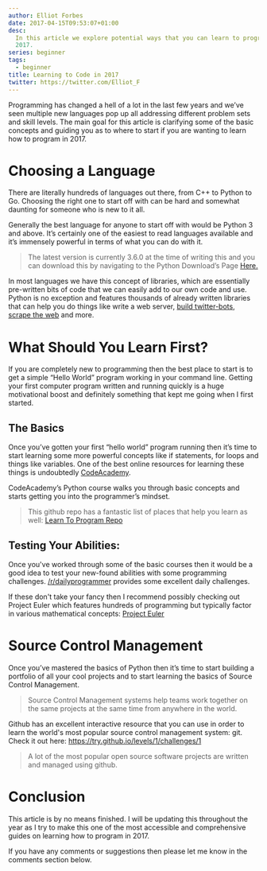 ```yaml
---
author: Elliot Forbes
date: 2017-04-15T09:53:07+01:00
desc:
  In this article we explore potential ways that you can learn to program in
  2017.
series: beginner
tags:
  - beginner
title: Learning to Code in 2017
twitter: https://twitter.com/Elliot_F
---
```


Programming has changed a hell of a lot in the last few years and we’ve seen
multiple new languages pop up all addressing different problem sets and skill
levels. The main goal for this article is clarifying some of the basic concepts
and guiding you as to where to start if you are wanting to learn how to program
in 2017.

# Choosing a Language

There are literally hundreds of languages out there, from C++ to Python to Go.
Choosing the right one to start off with can be hard and somewhat daunting for
someone who is new to it all.

Generally the best language for anyone to start off with would be Python 3 and
above. It’s certainly one of the easiest to read languages available and it’s
immensely powerful in terms of what you can do with it.

> The latest version is currently 3.6.0 at the time of writing this and you can
> download this by navigating to the Python Download’s Page
> <a href="https://www.python.org/downloads/">Here.</a>

In most languages we have this concept of libraries, which are essentially
pre-written bits of code that we can easily add to our own code and use. Python
is no exception and features thousands of already written libraries that can
help you do things like write a web server,
[build twitter-bots](/python/creating-twitter-bot-python/),
[scrape the web](/python/fetching-web-pages-python/) and more.

# What Should You Learn First?

If you are completely new to programming then the best place to start is to get
a simple “Hello World” program working in your command line. Getting your first
computer program written and running quickly is a huge motivational boost and
definitely something that kept me going when I first started.

## The Basics

Once you’ve gotten your first “hello world” program running then it’s time to
start learning some more powerful concepts like if statements, for loops and
things like variables. One of the best online resources for learning these
things is undoubtedly [CodeAcademy](https://www.codecademy.com/).

CodeAcademy’s Python course walks you through basic concepts and starts getting
you into the programmer’s mindset.

> This github repo has a fantastic list of places that help you learn as well:
> <a href="https://github.com/karlhorky/learn-to-program">Learn To Program
> Repo</a>

## Testing Your Abilities:

Once you've worked through some of the basic courses then it would be a good
idea to test your new-found abilities with some programming challenges.
[/r/dailyprogrammer](https://www.reddit.com/r/dailyprogrammer/) provides some
excellent daily challenges.

If these don't take your fancy then I recommend possibly checking out Project
Euler which features hundreds of programming but typically factor in various
mathematical concepts: [Project Euler](https://projecteuler.net/archives)

# Source Control Management

Once you’ve mastered the basics of Python then it’s time to start building a
portfolio of all your cool projects and to start learning the basics of Source
Control Management.

> Source Control Management systems help teams work together on the same
> projects at the same time from anywhere in the world.

Github has an excellent interactive resource that you can use in order to learn
the world's most popular source control management system: git. Check it out
here:
<a href="https://try.github.io/levels/1/challenges/1">https://try.github.io/levels/1/challenges/1</a>

> A lot of the most popular open source software projects are written and
> managed using github.

# Conclusion

This article is by no means finished. I will be updating this throughout the
year as I try to make this one of the most accessible and comprehensive guides
on learning how to program in 2017.

If you have any comments or suggestions then please let me know in the comments
section below.
